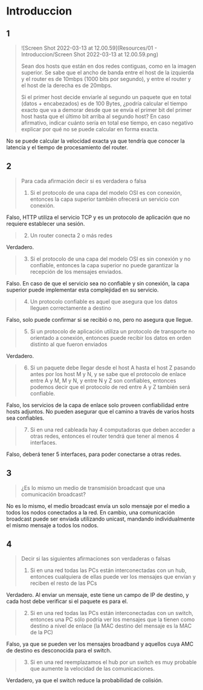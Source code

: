 # Introduccion

## 1

> ![Screen Shot 2022-03-13 at 12.00.59](Resources/01 - Introduccion/Screen Shot 2022-03-13 at 12.00.59.png)
>
> Sean dos hosts que están en dos redes contiguas, como en la imagen superior. Se sabe que el ancho de banda entre el host de la izquierda y el router es de 10mbps (1000 bits por segundo), y entre el router y el host de la derecha es de 20mbps.
>
> Si el primer host decide enviarle al segundo un paquete que en total (datos + encabezados) es de 100 Bytes, ¿podría calcular el tiempo exacto que va a demorar desde que se envía el primer bit del primer host hasta que el último bit arriba al segundo host? En caso afirmativo, indicar cuánto sería en total ese tiempo, en caso negativo explicar por qué no se puede calcular en forma exacta.

No se puede calcular la velocidad exacta ya que tendría que conocer la latencia y el tiempo de procesamiento del router.

## 2

> Para cada afirmación decir si es verdadera o falsa
>
> 1. Si el protocolo de una capa del modelo OSI es con conexión, entonces la capa superior también ofrecerá un servicio con conexión.
> 

Falso, HTTP utiliza el servicio TCP y es un protocolo de aplicación que no requiere establecer una sesión.

> 2. Un router conecta 2 o más redes 

Verdadero.

> 3. Si el protocolo de una capa del modelo OSI es sin conexión y no confiable, entonces la capa superior no puede garantizar la recepción de los mensajes enviados.

Falso. En caso de que el servicio sea no confiable y sin conexión, la capa superior puede implementar esta complejidad en su servicio.

> 4. Un protocolo confiable es aquel que asegura que los datos lleguen correctamente a destino

Falso, solo puede confirmar si se recibió o no, pero no asegura que llegue.

> 5. Si un protocolo de aplicación utiliza un protocolo de transporte no orientado a conexión, entonces puede recibir los datos en orden distinto al que fueron enviados

Verdadero.

> 6. Si un paquete debe llegar desde el host A hasta el host Z pasando antes por los host M y N, y se sabe que el protocolo de enlace entre A y M, M y N, y entre N y Z son confiables, entonces podemos decir que el protocolo de red entre A y Z también será confiable.

Falso, los servicios de la capa de enlace solo proveen confiabilidad entre hosts adjuntos. No pueden asegurar que el camino a través de varios hosts sea confiables.

> 7. Si en una red cableada hay 4 computadoras que deben acceder a otras redes, entonces el router tendrá que tener al menos 4 interfaces.

Falso, deberá tener 5 interfaces, para poder conectarse a otras redes.

## 3

> ¿Es lo mismo un medio de transmisión broadcast que una comunicación broadcast?

No es lo mismo, el medio broadcast envía un solo mensaje por el medio a todos los nodos conectados a la red. En cambio, una comunicación broadcast puede ser enviada utilizando unicast, mandando individualmente el mismo mensaje a todos los nodos.

## 4

> Decir si las siguientes afirmaciones son verdaderas o falsas
>
> 1. Si en una red todas las PCs están interconectadas con un hub, entonces cualquiera de ellas puede ver los mensajes que envían y reciben el resto de las PCs

Verdadero. Al enviar un mensaje, este tiene un campo de IP de destino, y cada host debe verificar si el paquete es para el.

> 2. Si en una red todas las PCs están interconectadas con un switch, entonces una PC sólo podría ver los mensajes que la tienen como destino a nivel de enlace (la MAC destino del mensaje es la MAC de la PC)

Falso, ya que se pueden ver los mensajes broadband y aquellos cuya AMC de destino es desconocida para el switch.

> 3. Si en una red reemplazamos el hub por un switch es muy probable que aumente la velocidad de las comunicaciones.

Verdadero, ya que el switch reduce la probabilidad de colisión.
